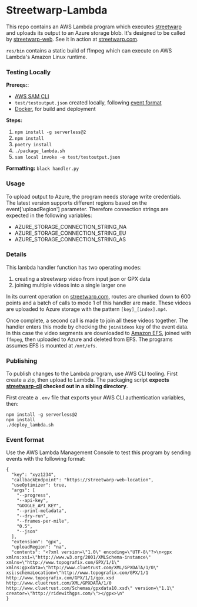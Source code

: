 # Streetwarp-Lambda

This repo contains an AWS Lambda program which executes
[streetwarp](https://github.com/pelmers/streetwarp-cli) and uploads its output
to an Azure storage blob. It's designed to be called by
[streetwarp-web](https://github.com/pelmers/streetwarp-web). See it in action at [streetwarp.com](https://streetwarp.com/).

`res/bin` contains a static build of ffmpeg which can execute on
AWS Lambda's Amazon Linux runtime.

### Testing Locally
**Prereqs:**:
 - [AWS SAM CLI](https://docs.aws.amazon.com/serverless-application-model/latest/developerguide/serverless-sam-cli-install.html)
 - `test/testoutput.json` created locally, following [event format](#event-format)
 - [Docker](https://www.docker.com/), for build and deployment

**Steps:**
1. `npm install -g serverless@2`
2. `npm install`
3. `poetry install`
4. `./package_lambda.sh`
5. `sam local invoke -e test/testoutput.json`

**Formatting:**
`black handler.py`

### Usage

To upload output to Azure, the program needs storage write credentials. The latest version
supports different regions based on the event['uploadRegion'] parameter. Therefore connection strings
are expected in the following variables:
  - AZURE_STORAGE_CONNECTION_STRING_NA
  - AZURE_STORAGE_CONNECTION_STRING_EU
  - AZURE_STORAGE_CONNECTION_STRING_AS


### Details

This lambda handler function has two operating modes:
  1. creating a streetwarp video from input json or GPX data
  2. joining multiple videos into a single larger one

In its current operation on [streetwarp.com](https://streetwarp.com/), routes are
chunked down to 600 points and a batch of calls to mode 1 of this handler are
made. These videos are uploaded to Azure storage with the pattern
`[key]_[index].mp4`.

Once complete, a second call is made to join all these
videos together. The handler enters this mode by checking the `joinVideos` key
of the event data. In this case the video segments are downloaded to [Amazon EFS](https://aws.amazon.com/efs/), joined with `ffmpeg`, then uploaded to Azure and deleted from EFS. The programs assumes EFS is mounted at `/mnt/efs`.

### Publishing

To publish changes to the Lambda program, use AWS CLI tooling. First create a
zip, then upload to Lambda. The packaging script **expects
[streetwarp-cli](https://github.com/pelmers/streetwarp-cli) checked out in a sibling directory**.

First create a `.env` file that exports your AWS CLI authentication variables, then:
```
npm install -g serverless@2
npm install
./deploy_lambda.sh
```

### Event format

Use the AWS Lambda Management Console to test this program by sending events
with the following format:

```
{
  "key": "xyz1234",
  "callbackEndpoint": "https://streetwarp-web-location",
  "useOptimizer": true,
  "args": [
    "--progress",
    "--api-key",
    "GOOGLE_API_KEY",
    "--print-metadata",
    "--dry-run",
    "--frames-per-mile",
    "0.5",
    "--json"
  ],
  "extension": "gpx",
  "uploadRegion": "na",
  "contents": "<?xml version=\"1.0\" encoding=\"UTF-8\"?>\n<gpx xmlns:xsi=\"http://www.w3.org/2001/XMLSchema-instance\" xmlns=\"http://www.topografix.com/GPX/1/1\" xmlns:gpxdata=\"http://www.cluetrust.com/XML/GPXDATA/1/0\" xsi:schemaLocation=\"http://www.topografix.com/GPX/1/1 http://www.topografix.com/GPX/1/1/gpx.xsd http://www.cluetrust.com/XML/GPXDATA/1/0 http://www.cluetrust.com/Schemas/gpxdata10.xsd\" version=\"1.1\" creator=\"http://ridewithgps.com/\"></gpx>\n"
}
```
